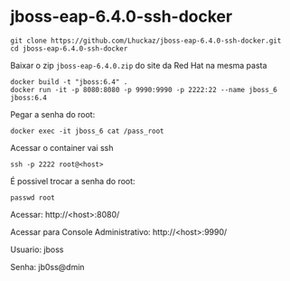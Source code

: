 # jboss-eap-6.4.0-ssh-docker

    git clone https://github.com/Lhuckaz/jboss-eap-6.4.0-ssh-docker.git
    cd jboss-eap-6.4.0-ssh-docker
    
Baixar o zip ``jboss-eap-6.4.0.zip`` do site da Red Hat na mesma pasta


    docker build -t "jboss:6.4" .
    docker run -it -p 8080:8080 -p 9990:9990 -p 2222:22 --name jboss_6 jboss:6.4

Pegar a senha do root:

    docker exec -it jboss_6 cat /pass_root
    
Acessar o container vai ssh

    ssh -p 2222 root@<host>

É possivel trocar a senha do root:

    passwd root


Acessar: http://\<host\>:8080/

Acessar para Console Administrativo: http://\<host\>:9990/

Usuario: jboss

Senha: jb0ss@dmin

